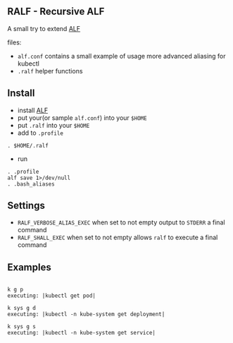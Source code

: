 ## RALF - Recursive ALF

A small try to extend [ALF](https://github.com/DannyBen/alf)

files:

-   `alf.conf` contains a small example of usage more advanced aliasing for kubectl
-   `.ralf` helper functions

## Install

-   install [ALF](https://github.com/DannyBen/alf)
-   put your(or sample `alf.conf`) into your `$HOME`
-   put `.ralf` into your `$HOME`
-   add to `.profile`

```
. $HOME/.ralf
```

-   run

```
. .profile
alf save 1>/dev/null
. .bash_aliases
```

## Settings

-   `RALF_VERBOSE_ALIAS_EXEC` when set to not empty output to `STDERR` a final command
-   `RALF_SHALL_EXEC` when set to not empty allows `ralf` to execute a final command

## Examples

```

k g p
executing: |kubectl get pod|

k sys g d
executing: |kubectl -n kube-system get deployment|

k sys g s
executing: |kubectl -n kube-system get service|

```
